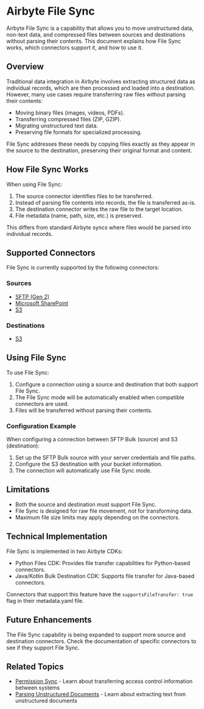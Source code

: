 # Airbyte File Sync

Airbyte File Sync is a capability that allows you to move unstructured data, non-text data, and compressed files between sources and destinations without parsing their contents. This document explains how File Sync works, which connectors support it, and how to use it.

## Overview

Traditional data integration in Airbyte involves extracting structured data as individual records, which are then processed and loaded into a destination. However, many use cases require transferring raw files without parsing their contents:

- Moving binary files (images, videos, PDFs).
- Transferring compressed files (ZIP, GZIP).
- Migrating unstructured text data.
- Preserving file formats for specialized processing.

File Sync addresses these needs by copying files exactly as they appear in the source to the destination, preserving their original format and content.

## How File Sync Works

When using File Sync:

1. The source connector identifies files to be transferred.
2. Instead of parsing file contents into records, the file is transferred as-is.
3. The destination connector writes the raw file to the target location.
4. File metadata (name, path, size, etc.) is preserved.

This differs from standard Airbyte syncs where files would be parsed into individual records.

## Supported Connectors

File Sync is currently supported by the following connectors:

### Sources

- [SFTP (Gen 2)](../integrations/sources/sftp-bulk.md)
- [Microsoft SharePoint](../integrations/sources/microsoft-sharepoint.md)
- [S3](../integrations/sources/s3.md)

### Destinations

- [S3](../integrations/destinations/s3.md)

## Using File Sync

To use File Sync:

1. Configure a connection using a source and destination that both support File Sync.
2. The File Sync mode will be automatically enabled when compatible connectors are used.
3. Files will be transferred without parsing their contents.

### Configuration Example

When configuring a connection between SFTP Bulk (source) and S3 (destination):

1. Set up the SFTP Bulk source with your server credentials and file paths.
2. Configure the S3 destination with your bucket information.
3. The connection will automatically use File Sync mode.

## Limitations

- Both the source and destination must support File Sync.
- File Sync is designed for raw file movement, not for transforming data.
- Maximum file size limits may apply depending on the connectors.

## Technical Implementation

File Sync is implemented in two Airbyte CDKs:
- Python Files CDK: Provides file transfer capabilities for Python-based connectors.
- Java/Kotlin Bulk Destination CDK: Supports file transfer for Java-based connectors.

Connectors that support this feature have the `supportsFileTransfer: true` flag in their metadata.yaml file.

## Future Enhancements

The File Sync capability is being expanded to support more source and destination connectors. Check the documentation of specific connectors to see if they support File Sync.

## Related Topics

- [Permission Sync](./permission-sync.md) - Learn about transferring access control information between systems
- [Parsing Unstructured Documents](./unstructured-documents.md) - Learn about extracting text from unstructured documents
